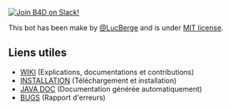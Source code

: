 
[![Join B4D on Slack!](https://img.shields.io/badge/Slack-Join%20B4D%20on%20Slack!-orange.svg?style=for-the-badge&logo=slack)](https://invite.playplay.io/invite?team_id=TQBUQQC4C)

This bot has been make by [@LucBerge](https://github.com/LucBerge) and is under [MIT license](https://github.com/LucBerge/B4D/blob/master/LICENSE).

## Liens utiles

- [WIKI](https://github.com/LucBerge/B4D/wiki) (Explications, documentations et contributions)
- [INSTALLATION](https://github.com/LucBerge/B4D/wiki/Install) (Téléchargement et installation)
- [JAVA DOC](https://lucberge.github.io/B4D/) (Documentation générée automatiquement)
- [BUGS](https://github.com/LucBerge/B4D/issues) (Rapport d'erreurs)
